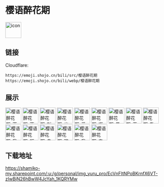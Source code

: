 # 樱语醉花期
<img src="https://emoji.shojo.cn/bili/src/樱语醉花期/icon.png" width="50" height="50" alt="icon">

## 链接
Cloudflare:
```
https://emoji.shojo.cn/bili/src/樱语醉花期
https://emoji.shojo.cn/bili/webp/樱语醉花期
```
## 展示
<img src="https://emoji.shojo.cn/bili/src/樱语醉花期/樱语醉花期-不对劲.png" width="50" height="50" alt="樱语醉花期-不对劲">
<img src="https://emoji.shojo.cn/bili/src/樱语醉花期/樱语醉花期-不知道捏.png" width="50" height="50" alt="樱语醉花期-不知道捏">
<img src="https://emoji.shojo.cn/bili/src/樱语醉花期/樱语醉花期-刺激.png" width="50" height="50" alt="樱语醉花期-刺激">
<img src="https://emoji.shojo.cn/bili/src/樱语醉花期/樱语醉花期-出金了！.png" width="50" height="50" alt="樱语醉花期-出金了！">
<img src="https://emoji.shojo.cn/bili/src/樱语醉花期/樱语醉花期-爱你~.png" width="50" height="50" alt="樱语醉花期-爱你~">
<img src="https://emoji.shojo.cn/bili/src/樱语醉花期/樱语醉花期-嘲讽.png" width="50" height="50" alt="樱语醉花期-嘲讽">
<img src="https://emoji.shojo.cn/bili/src/樱语醉花期/樱语醉花期-暴富.png" width="50" height="50" alt="樱语醉花期-暴富">
<img src="https://emoji.shojo.cn/bili/src/樱语醉花期/樱语醉花期-干杯.png" width="50" height="50" alt="樱语醉花期-干杯">
<img src="https://emoji.shojo.cn/bili/src/樱语醉花期/樱语醉花期-敬酒.png" width="50" height="50" alt="樱语醉花期-敬酒">
<img src="https://emoji.shojo.cn/bili/src/樱语醉花期/樱语醉花期-我裂开了.png" width="50" height="50" alt="樱语醉花期-我裂开了">
<img src="https://emoji.shojo.cn/bili/src/樱语醉花期/樱语醉花期-额.png" width="50" height="50" alt="樱语醉花期-额">
<img src="https://emoji.shojo.cn/bili/src/樱语醉花期/樱语醉花期-自信.png" width="50" height="50" alt="樱语醉花期-自信">
<img src="https://emoji.shojo.cn/bili/src/樱语醉花期/樱语醉花期-暗中观察.png" width="50" height="50" alt="樱语醉花期-暗中观察">
<img src="https://emoji.shojo.cn/bili/src/樱语醉花期/樱语醉花期-我想开了.png" width="50" height="50" alt="樱语醉花期-我想开了">
<img src="https://emoji.shojo.cn/bili/src/樱语醉花期/樱语醉花期-来来来.png" width="50" height="50" alt="樱语醉花期-来来来">

## 下载地址

https://shamiko-my.sharepoint.com/:u:/g/personal/img_yuru_pro/EcVnFItNPoBKrnfX6VT-zIwBjN26hBwW4JcYah_1KQRYMw